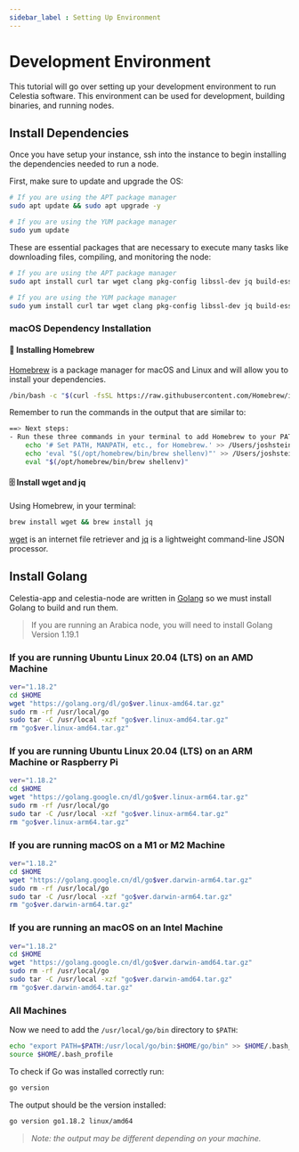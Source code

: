 ```yaml
---
sidebar_label : Setting Up Environment
---
```


# Development Environment

This tutorial will go over setting up your development environment to run
Celestia software. This environment can be used for development, building
binaries, and running nodes.

## Install Dependencies

Once you have setup your instance, ssh into the instance to begin installing the
dependencies needed to run a node.

First, make sure to update and upgrade the OS:

```bash
# If you are using the APT package manager
sudo apt update && sudo apt upgrade -y

# If you are using the YUM package manager
sudo yum update
```

These are essential packages that are necessary to execute many tasks like
downloading files, compiling, and monitoring the node:

<!-- markdownlint-disable MD013 -->
```bash
# If you are using the APT package manager
sudo apt install curl tar wget clang pkg-config libssl-dev jq build-essential git make ncdu -y

# If you are using the YUM package manager
sudo yum install curl tar wget clang pkg-config libssl-dev jq build-essential git make ncdu -y
```
<!-- markdownlint-enable MD013 -->

### macOS Dependency Installation

#### 🍺 Installing Homebrew

[Homebrew](https://brew.sh/) is a package manager for macOS and Linux and will
allow you to install your dependencies.

```bash
/bin/bash -c "$(curl -fsSL https://raw.githubusercontent.com/Homebrew/install/HEAD/install.sh)"
```

Remember to run the commands in the output that are similar to:

```bash
==> Next steps:
- Run these three commands in your terminal to add Homebrew to your PATH:
    echo '# Set PATH, MANPATH, etc., for Homebrew.' >> /Users/joshstein/.zprofile
    echo 'eval "$(/opt/homebrew/bin/brew shellenv)"' >> /Users/joshstein/.zprofile
    eval "$(/opt/homebrew/bin/brew shellenv)"
```

#### 🗄 Install wget and jq

Using Homebrew, in your terminal:

```bash
brew install wget && brew install jq
```

[wget](https://www.gnu.org/software/wget/) is an internet file retriever and
[jq](https://stedolan.github.io/jq/) is a lightweight command-line JSON
processor.

## Install Golang

Celestia-app and celestia-node are written in [Golang](https://go.dev/) so we
must install Golang to build and run them.

> If you are running an Arabica node, you will need to install Golang Version
> 1.19.1

### If you are running Ubuntu Linux 20.04 (LTS) on an AMD Machine

```bash
ver="1.18.2"
cd $HOME
wget "https://golang.org/dl/go$ver.linux-amd64.tar.gz"
sudo rm -rf /usr/local/go
sudo tar -C /usr/local -xzf "go$ver.linux-amd64.tar.gz"
rm "go$ver.linux-amd64.tar.gz"
```

### If you are running Ubuntu Linux 20.04 (LTS) on an ARM Machine or Raspberry Pi

```bash
ver="1.18.2"
cd $HOME
wget "https://golang.google.cn/dl/go$ver.linux-arm64.tar.gz"
sudo rm -rf /usr/local/go
sudo tar -C /usr/local -xzf "go$ver.linux-arm64.tar.gz"
rm "go$ver.linux-arm64.tar.gz"
```

### If you are running macOS on a M1 or M2 Machine

```bash
ver="1.18.2"
cd $HOME
wget "https://golang.google.cn/dl/go$ver.darwin-arm64.tar.gz"
sudo rm -rf /usr/local/go
sudo tar -C /usr/local -xzf "go$ver.darwin-arm64.tar.gz"
rm "go$ver.darwin-arm64.tar.gz"
```

### If you are running an macOS on an Intel Machine

```bash
ver="1.18.2"
cd $HOME
wget "https://golang.google.cn/dl/go$ver.darwin-amd64.tar.gz"
sudo rm -rf /usr/local/go
sudo tar -C /usr/local -xzf "go$ver.darwin-amd64.tar.gz"
rm "go$ver.darwin-amd64.tar.gz"
```

### All Machines

Now we need to add the `/usr/local/go/bin` directory to `$PATH`:

```bash
echo "export PATH=$PATH:/usr/local/go/bin:$HOME/go/bin" >> $HOME/.bash_profile
source $HOME/.bash_profile
```

To check if Go was installed correctly run:

```bash
go version
```

The output should be the version installed:

```bash
go version go1.18.2 linux/amd64
```

> *Note: the output may be different depending on your machine.*
